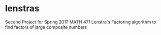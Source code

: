 # lenstras

Second Project for Spring 2017 MATH 471
Lenstra's Factoring algorithm to find factors of large composite numbers
